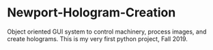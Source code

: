 # Newport-Hologram-Creation
Object oriented GUI system to control machinery, process images, and create holograms.
This is my very first python project, Fall 2019. 

